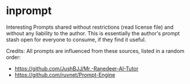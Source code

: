# inprompt
Interesting Prompts shared without restrictions (read license file) and without any liability to the author. This is essentially the author's prompt stash open for everyone to consume, if they find it useful.

Credits: 
All prompts are influenced from these sources, listed in a random order:
* https://github.com/JushBJJ/Mr.-Ranedeer-AI-Tutor
* https://github.com/ruvnet/Prompt-Engine


